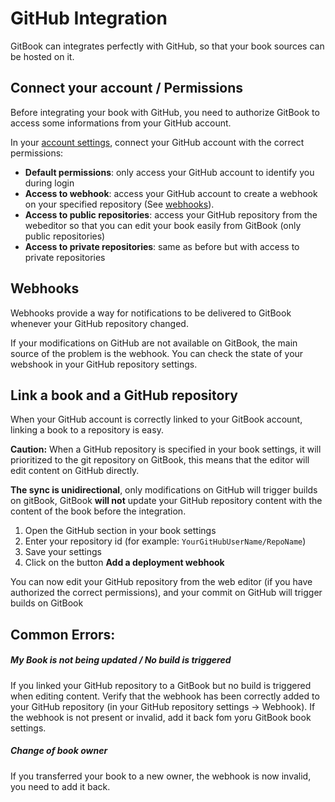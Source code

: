 # GitHub Integration

GitBook can integrates perfectly with GitHub, so that your book sources can be hosted on it.

## Connect your account / Permissions

Before integrating your book with GitHub, you need to authorize GitBook to access some informations from your GitHub account.

In your [account settings](https://www.gitbook.com/settings), connect your GitHub account with the correct permissions:

- **Default permissions**: only access your GitHub account to identify you during login
- **Access to webhook**: access your GitHub account to create a webhook on your specified repository (See [webhooks](#webhooks)).
- **Access to public repositories**: access your GitHub repository from the webeditor so that you can edit your book easily from GitBook (only public repositories)
- **Access to private repositories**: same as before but with access to private repositories

## Webhooks

Webhooks provide a way for notifications to be delivered to GitBook whenever your GitHub repository changed.

If your modifications on GitHub are not available on GitBook, the main source of the problem is the webhook. You can check the state of your webshook in your GitHub repository settings.


## Link a book and a GitHub repository

When your GitHub account is correctly linked to your GitBook account, linking a book to a repository is easy.

**Caution:** When a GitHub repository is specified in your book settings, it will prioritized to the git repository on GitBook, this means that the editor will edit content on GitHub directly.

**The sync is unidirectional**, only modifications on GitHub will trigger builds on gitBook, GitBook **will not** update your GitHub repository content with the content of the book before the integration.

1. Open the GitHub section in your book settings
2. Enter your repository id (for example: `YourGitHubUserName/RepoName`)
3. Save your settings
4. Click on the button **Add a deployment webhook**

You can now edit your GitHub repository from the web editor (if you have authorized the correct permissions), and your commit on GitHub will trigger builds on GitBook

## Common Errors:

##### My Book is not being updated / No build is triggered

If you linked your GitHub repository to a GitBook but no build is triggered when editing content.
Verify that the webhook has been correctly added to your GitHub repository (in your GitHub repository settings -> Webhook). If the webhook is not present or invalid, add it back fom yoru GitBook book settings.

##### Change of book owner

If you transferred your book to a new owner, the webhook is now invalid, you need to add it back.




